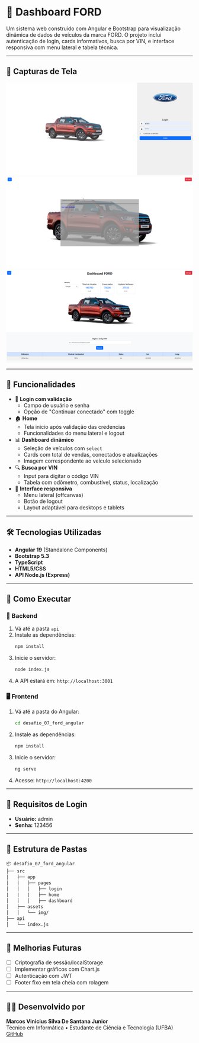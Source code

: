 
# 🚗 Dashboard FORD

Um sistema web construído com Angular e Bootstrap para visualização dinâmica de dados de veículos da marca FORD. O projeto inclui autenticação de login, cards informativos, busca por VIN, e interface responsiva com menu lateral e tabela técnica.

---

## 📸 Capturas de Tela

![Tela de Login](public/login-page.png)   
![Tela de home](public/home-page.png)
![Dashboard](public/dashboard-page.png)

---

## 🚀 Funcionalidades

- 🔐 **Login com validação**
  - Campo de usuário e senha
  - Opção de "Continuar conectado" com toggle
- 🏚️ **Home**
  - Tela inicio após validação das credencias
  - Funcionalidades do menu lateral e logout
- 📊 **Dashboard dinâmico**
  - Seleção de veículos com `select`
  - Cards com total de vendas, conectados e atualizações
  - Imagem correspondente ao veículo selecionado
- 🔍 **Busca por VIN**
  - Input para digitar o código VIN
  - Tabela com odômetro, combustível, status, localização
- 🎨 **Interface responsiva**
  - Menu lateral (offcanvas)
  - Botão de logout
  - Layout adaptável para desktops e tablets

---

## 🛠️ Tecnologias Utilizadas

- **Angular 19** (Standalone Components)
- **Bootstrap 5.3**
- **TypeScript**
- **HTML5/CSS**
- **API Node.js (Express)**

---

## 🧪 Como Executar

### 🔧 Backend

1. Vá até a pasta `api`
2. Instale as dependências:
   ```bash
   npm install
   ```
3. Inicie o servidor:
   ```bash
   node index.js
   ```
4. A API estará em: `http://localhost:3001`

### 🖥️ Frontend

1. Vá até a pasta do Angular:
   ```bash
   cd desafio_07_ford_angular
   ```
2. Instale as dependências:
   ```bash
   npm install
   ```
3. Inicie o servidor:
   ```bash
   ng serve
   ```
4. Acesse: `http://localhost:4200`

---

## 🧠 Requisitos de Login

- **Usuário:** admin  
- **Senha:** 123456

---

## 📁 Estrutura de Pastas

```
📦 desafio_07_ford_angular
├── src
│   ├── app
│   │   ├── pages
│   │   │   ├── login
|   |   |   ├── home
│   │   │   ├── dashboard
│   ├── assets
│   │   └── img/
├── api
│   └── index.js
```

---

## 🏁 Melhorias Futuras

- [ ] Criptografia de sessão/localStorage
- [ ] Implementar gráficos com Chart.js
- [ ] Autenticação com JWT
- [ ] Footer fixo em tela cheia com rolagem

---

## 👨‍💻 Desenvolvido por

**Marcos Vinicius Silva De Santana Junior**  
Técnico em Informática • Estudante de Ciência e Tecnologia (UFBA)  
[GitHub](https://github.com/Mavisi)
